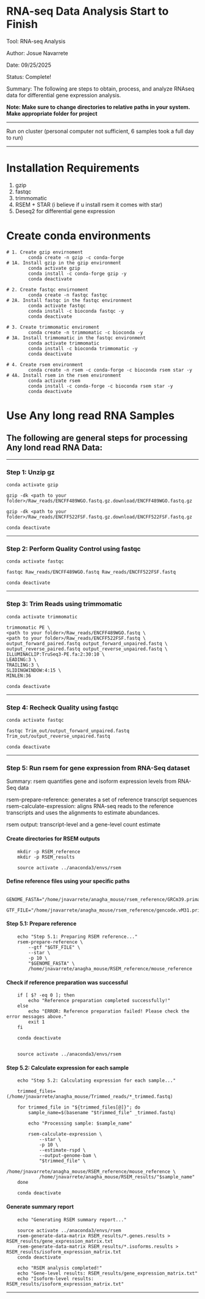 # RNA-seq Data Analysis Start to Finish

Tool: RNA-seq Analysis

Author: Josue Navarrete

Date: 09/25/2025

Status: Complete!

Summary: The following are steps to obtain, process, and analyze RNAseq data for differential gene expression analysis. 

**Note:
Make sure to change directories to relative paths in your system. Make appropriate folder for project**

_________________________________________________________________________________________________________________________________________________________

Run on cluster (personal computer not sufficient, 6 samples took a full day to run) 

_________________________________________________________________________________________________________________________________________________________

# Installation Requirements
1. gzip
2. fastqc 
3. trimmomatic 
4. RSEM + STAR (i believe if u install rsem it comes with star)
5. Deseq2 for differential gene expression


# Create conda environments 
```
# 1. Create gzip envirnoment
        conda create -n gzip -c conda-forge
# 1A. Install gzip in the gzip environment
        conda activate gzip
        conda install -c conda-forge gzip -y
        conda deactivate

# 2. Create fastqc envirnoment
        conda create -n fastqc fastqc
# 2A. Install fastqc in the fastqc environment
        conda activate fastqc
        conda install -c bioconda fastqc -y
        conda deactivate

# 3. Create trimmomatic enviroment 
        conda create -n trimmomatic -c bioconda -y
# 3A. Install trimmomatic in the fastqc environment
        conda activate trimmomatic
        conda install -c bioconda trimmomatic -y
        conda deactivate

# 4. Create rsem environment
        conda create -n rsem -c conda-forge -c bioconda rsem star -y
# 4A. Install rsem in the rsem environment
        conda activate rsem
        conda install -c conda-forge -c bioconda rsem star -y
        conda deactivate
```


# Use Any long read RNA Samples
## The following are general steps for processing Any lond read RNA Data:
-----------------------------------------------------------------------------
### Step 1: Unzip gz 
    conda activate gzip
    
    gzip -dk <path to your folder>/Raw_reads/ENCFF489WGO.fastq.gz.download/ENCFF489WGO.fastq.gz

    gzip -dk <path to your folder>/Raw_reads/ENCFF522FSF.fastq.gz.download/ENCFF522FSF.fastq.gz 

    conda deactivate
-----------------------------------------------------------------------------
### Step 2: Perform Quality Control using fastqc
    conda activate fastqc

    fastqc Raw_reads/ENCFF489WGO.fastq Raw_reads/ENCFF522FSF.fastq

    conda deactivate 
-----------------------------------------------------------------------------
### Step 3: Trim Reads using trimmomatic
    conda activate trimmomatic

    trimmomatic PE \
    <path to your folder>/Raw_reads/ENCFF489WGO.fastq \
    <path to your folder>/Raw_reads/ENCFF522FSF.fastq \
    output_forward_paired.fastq output_forward_unpaired.fastq \
    output_reverse_paired.fastq output_reverse_unpaired.fastq \
    ILLUMINACLIP:TruSeq3-PE.fa:2:30:10 \
    LEADING:3 \
    TRAILING:3 \
    SLIDINGWINDOW:4:15 \
    MINLEN:36

    conda deactivate
-----------------------------------------------------------------------------
### Step 4: Recheck Quality using fastqc 
    conda activate fastqc

    fastqc Trim_out/output_forward_unpaired.fastq Trim_out/output_reverse_unpaired.fastq

    conda deactivate 
-----------------------------------------------------------------------------
### Step 5: Run rsem for gene expression from RNA-Seq dataset

Summary:
rsem quantifies gene and isoform expression levels from RNA-Seq data 

rsem-prepare-reference: generates a set of reference transcript sequences 
rsem-calculate-expression: aligns RNA-seq reads to the reference transcripts and uses the alignments to estimate
abundances.

rsem output: transcript-level and a gene-level count estimate

#### Create directories for RSEM outputs
        mkdir -p RSEM_reference
        mkdir -p RSEM_results
        
        source activate ../anaconda3/envs/rsem

#### Define reference files using your specific paths
        GENOME_FASTA="/home/jnavarrete/anagha_mouse/rsem_reference/GRCm39.primary_assembly.genome.fa"
        GTF_FILE="/home/jnavarrete/anagha_mouse/rsem_reference/gencode.vM31.primary_assembly.annotation.gtf"

#### Step 5.1: Prepare reference
        echo "Step 5.1: Preparing RSEM reference..."
        rsem-prepare-reference \
            --gtf "$GTF_FILE" \
            --star \
            -p 10 \
            "$GENOME_FASTA" \
            /home/jnavarrete/anagha_mouse/RSEM_reference/mouse_reference

#### Check if reference preparation was successful
        if [ $? -eq 0 ]; then
            echo "Reference preparation completed successfully!"
        else
            echo "ERROR: Reference preparation failed! Please check the error messages above."
            exit 1
        fi
        
        conda deactivate
        
        
        source activate ../anaconda3/envs/rsem

#### Step 5.2: Calculate expression for each sample
        echo "Step 5.2: Calculating expression for each sample..."
        
        trimmed_files=(/home/jnavarrete/anagha_mouse/Trimmed_reads/*_trimmed.fastq)
        
        for trimmed_file in "${trimmed_files[@]}"; do
            sample_name=$(basename "$trimmed_file" _trimmed.fastq)
            
            echo "Processing sample: $sample_name"
            
            rsem-calculate-expression \
                --star \
                -p 10 \
                --estimate-rspd \
                --output-genome-bam \
                "$trimmed_file" \
                /home/jnavarrete/anagha_mouse/RSEM_reference/mouse_reference \
                /home/jnavarrete/anagha_mouse/RSEM_results/"$sample_name"
        done
        
        conda deactivate

#### Generate summary report
        echo "Generating RSEM summary report..."
        
        source activate ../anaconda3/envs/rsem
        rsem-generate-data-matrix RSEM_results/*.genes.results > RSEM_results/gene_expression_matrix.txt
        rsem-generate-data-matrix RSEM_results/*.isoforms.results > RSEM_results/isoform_expression_matrix.txt
        conda deactivate
        
        echo "RSEM analysis completed!"
        echo "Gene-level results: RSEM_results/gene_expression_matrix.txt"
        echo "Isoform-level results: RSEM_results/isoform_expression_matrix.txt"
-----------------------------------------------------------------------------

